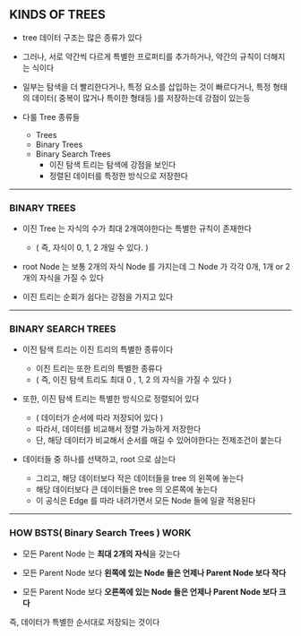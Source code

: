 ## KINDS OF TREES

- tree 데이터 구조는 많은 종류가 있다


- 그러나, 서로 약간씩 다르게 특별한 프로퍼티를 추가하거나, 약간의 규칙이 더해지는 식이다


- 일부는 탐색을 더 빨리한다거나, 특정 요소를 삽입하는 것이 빠르다거나, 특정 형태의 데이터( 중복이 많거나 특이한 형태등 )를 저장하는데 강점이 있는등


- 다룰 Tree 종류들
  - Trees
  - Binary Trees
  - Binary Search Trees
    - 이진 탐색 트리는 탐색에 강점을 보인다
    - 정렬된 데이터를 특정한 방식으로 저장한다

---

### BINARY TREES

- 이진 Tree 는 자식의 수가 최대 2개여야한다는 특별한 규칙이 존재한다
  - ( 즉, 자식이 0, 1, 2 개일 수 있다. )


- root Node 는 보통 2개의 자식 Node 를 가지는데 그 Node 가 각각 0개, 1개 or 2개의 자식을 가질 수 있다


- 이진 트리는 순회가 쉽다는 강점을 가지고 있다

---

### BINARY SEARCH TREES

- 이진 탐색 트리는 이진 트리의 특별한 종류이다
  - 이진 트리는 또한 트리의 특별한 종류다
  - ( 즉, 이진 탐색 트리도 최대 0 , 1, 2 의 자식을 가질 수 있다 )


- 또한, 이진 탐색 트리는 특별한 방식으로 정렬되어 있다
  - ( 데이터가 순서에 따라 저장되어 있다 )
  - 따라서, 데이터를 비교해서 정렬 가능하게 저장한다
  - 단, 해당 데이터가 비교해서 순서를 매길 수 있어야한다는 전제조건이 붙는다


- 데이터들 중 하나를 선택하고, root 으로 삼는다
  - 그리고, 해당 데이터보다 작은 데이터들을 tree 의 왼쪽에 놓는다
  - 해당 데이터보다 큰 데이터들은 tree 의 오른쪽에 놓는다
  - 이 공식은 Edge 를 따라 내려가면서 모든 Node 들에 일괄 적용된다

---

### HOW BSTS( Binary Search Trees ) WORK

- 모든 Parent Node 는 **최대 2개의 자식**을 갖는다


- 모든 Parent Node 보다 **왼쪽에 있는 Node 들은 언제나 Parent Node 보다 작다**


- 모든 Parent Node 보다 **오른쪽에 있는 Node 들은 언제나 Parent Node 보다 크다**


즉, 데이터가 특별한 순서대로 저장되는 것이다